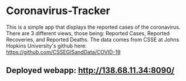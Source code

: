 # Coronavirus-Tracker
This is a simple app that displays the reported cases of the coronavirus.
There are 3 different views, those being: Reported Cases, Reported Recoveries, and Reported Deaths.
The data comes from CSSE at Johns Hopkins University's github here: https://github.com/CSSEGISandData/COVID-19

## Deployed webapp: http://138.68.11.34:8090/

